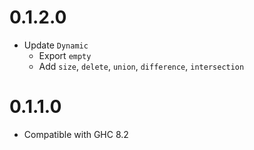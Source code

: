 # 0.1.2.0

- Update `Dynamic`
  + Export `empty`
  + Add `size`, `delete`, `union`, `difference`, `intersection`

# 0.1.1.0

- Compatible with GHC 8.2
